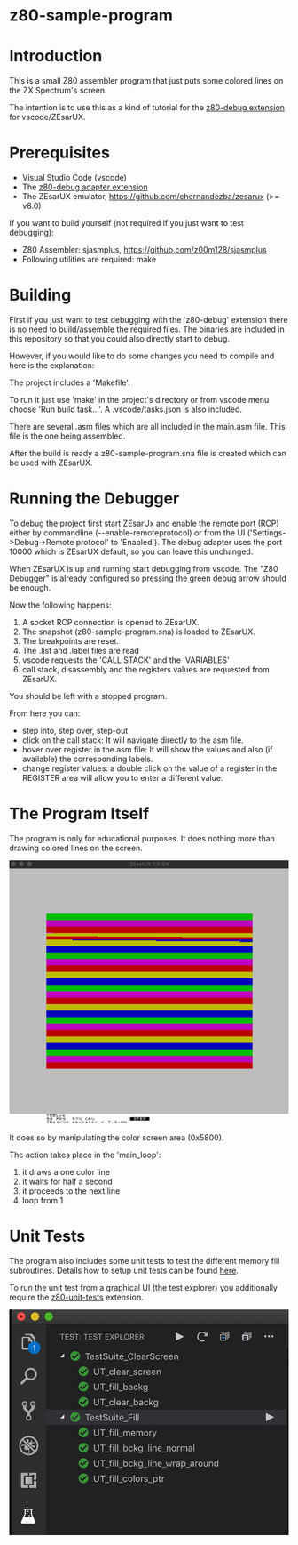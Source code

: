 # z80-sample-program

# Introduction

This is a small Z80 assembler program that just puts some colored lines on the ZX Spectrum's screen.

The intention is to use this as a kind of tutorial for the [z80-debug extension](https://github.com/maziac/z80-debug) for vscode/ZEsarUX.


# Prerequisites

- Visual Studio Code (vscode)
- The [z80-debug adapter extension](https://github.com/maziac/z80-debug)
- The ZEsarUX emulator, https://github.com/chernandezba/zesarux  (>= v8.0)

If you want to build yourself (not required if you just want to test debugging): 
- Z80 Assembler: sjasmplus, https://github.com/z00m128/sjasmplus
- Following utilities are required: make


# Building

First if you just want to test debugging with the 'z80-debug' extension there is no need to build/assemble the required files.
The binaries are included in this repository so that you could also directly start to debug.

However, if you would like to do some changes you need to compile and here is the explanation:

The project includes a 'Makefile'.

To run it just use 'make' in the project's directory or from vscode menu choose 'Run build task...'. A .vscode/tasks.json is also included.

There are several .asm files which are all included in the main.asm file. This file is the one being assembled.

After the build is ready a z80-sample-program.sna file is created which can be used with ZEsarUX.


# Running the Debugger

To debug the project first start ZEsarUx and enable the remote port (RCP) either by commandline (--enable-remoteprotocol) or from the UI ('Settings->Debug->Remote protocol' to 'Enabled').
The debug adapter uses the port 10000 which is ZEsarUX default, so you can leave this unchanged.


When ZEsarUX is up and running start debugging from vscode. The "Z80 Debugger" is already configured so pressing the green debug arrow should be enough.

Now the following happens:

1. A socket RCP connection is opened to ZEsarUX.
2. The snapshot (z80-sample-program.sna) is loaded to ZEsarUX.
3. The breakpoints are reset.
4. The .list and .label files are read
5. vscode requests the 'CALL STACK' and the 'VARIABLES'
6. call stack, disassembly and the registers values are requested from ZEsarUX.

You should be left with a stopped program. 

From here you can:
- step into, step over, step-out
- click on the call stack: It will navigate directly to the asm file.
- hover over register in the asm file: It will show the values and also (if available) the corresponding labels.
- change register values: a double click on the value of a register in the REGISTER area will allow you to enter a different value.


# The Program Itself

The program is only for educational purposes. It does nothing more than drawing colored lines on the screen.

![](documentation/images/z80_sample_prg_run.gif)


It does so by manipulating the color screen area (0x5800).

The action takes place in the 'main_loop':
1. it draws a one color line
2. it waits for half a second
3. it proceeds to the next line
4. loop from 1


# Unit Tests

The program also includes some unit tests to test the different memory fill subroutines.
Details how to setup unit tests can be found [here](https://github.com/maziac/z80-debug/blob/master/documentation/UnitTests.md).

To run the unit test from a graphical UI (the test explorer) you additionally require the [z80-unit-tests](https://github.com/maziac/z80-unit-tests) extension.

![](documentation/images/unittest_test_explorer.jpg)

